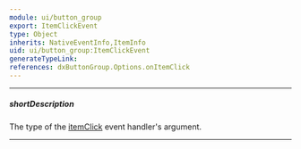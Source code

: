 ```yaml
---
module: ui/button_group
export: ItemClickEvent
type: Object
inherits: NativeEventInfo,ItemInfo
uid: ui/button_group:ItemClickEvent
generateTypeLink: 
references: dxButtonGroup.Options.onItemClick
---
```

---
##### shortDescription
The type of the [itemClick]({basewidgetpath}/Events/#itemClick) event handler's argument.

---
<!-- Description goes here -->